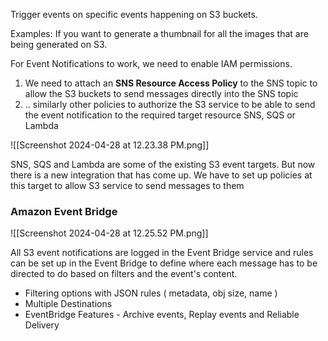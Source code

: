 
Trigger events on specific events happening on S3 buckets. 

Examples: If you want to generate a thumbnail for all the images that are being generated on S3.

For Event Notifications to work, we need to enable IAM permissions. 

1. We need to attach an **SNS Resource Access Policy** to the SNS topic to allow the S3 buckets to send messages directly into the SNS topic
2. .. similarly other policies to authorize the S3 service to be able to send the event notification to the required target resource SNS, SQS or Lambda

![[Screenshot 2024-04-28 at 12.23.38 PM.png]]

SNS, SQS and Lambda are some of the existing S3 event targets. But now there is a new integration that has come up.  We have to set up policies at this target to allow S3 service to send messages to them

### Amazon Event Bridge

![[Screenshot 2024-04-28 at 12.25.52 PM.png]]

All S3 event notifications are logged in the Event Bridge service and rules can be set up in the Event Bridge to define where each message has to be directed to do based on filters and the event's content. 

- Filtering options with JSON rules ( metadata, obj size, name )
- Multiple Destinations
- EventBridge Features - Archive events, Replay events and Reliable Delivery